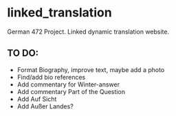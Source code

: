 # linked_translation
German 472 Project. Linked dynamic translation website.

## TO DO:
- Format Biography, improve text, maybe add a photo
- Find/add bio references
- Add commentary for Winter-answer
- Add commentary Part of the Question
- Add Auf Sicht
- Add Außer Landes?